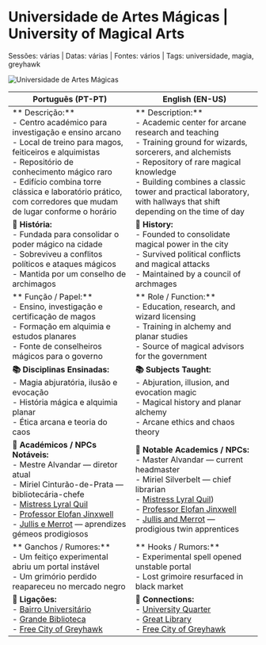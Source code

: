 # Universidade de Artes Mágicas | University of Magical Arts

Sessões: várias | Datas: várias | Fontes: vários | Tags: universidade, magia, greyhawk

![Universidade de Artes Mágicas](assets/location/location_blank.png)

| **Português (PT-PT)**                                                                                                                                                                                                                                                                                  | **English (EN-US)**                                                                                                                                                                                                                                                                                        |
| ------------------------------------------------------------------------------------------------------------------------------------------------------------------------------------------------------------------------------------------------------------------------------------------------------ | ---------------------------------------------------------------------------------------------------------------------------------------------------------------------------------------------------------------------------------------------------------------------------------------------------------- |
| ** Descrição:**<br> - Centro académico para investigação e ensino arcano<br> - Local de treino para magos, feiticeiros e alquimistas<br> - Repositório de conhecimento mágico raro<br> - Edifício combina torre clássica e laboratório prático, com corredores que mudam de lugar conforme o horário | ** Description:**<br> - Academic center for arcane research and teaching<br> - Training ground for wizards, sorcerers, and alchemists<br> - Repository of rare magical knowledge<br> - Building combines a classic tower and practical laboratory, with hallways that shift depending on the time of day |
| **📜 História:**<br> - Fundada para consolidar o poder mágico na cidade<br> - Sobreviveu a conflitos políticos e ataques mágicos<br> - Mantida por um conselho de archimagos                                                                                                                           | **📜 History:**<br> - Founded to consolidate magical power in the city<br> - Survived political conflicts and magical attacks<br> - Maintained by a council of archmages                                                                                                                                   |
| ** Função / Papel:**<br> - Ensino, investigação e certificação de magos<br> - Formação em alquimia e estudos planares<br> - Fonte de conselheiros mágicos para o governo                                                                                                                             | ** Role / Function:**<br> - Education, research, and wizard licensing<br> - Training in alchemy and planar studies<br> - Source of magical advisors for the government                                                                                                                                   |
| **📚 Disciplinas Ensinadas:**<br> - Magia abjuratória, ilusão e evocação<br> - História mágica e alquimia planar<br> - Ética arcana e teoria do caos                                                                                                                                                   | **📚 Subjects Taught:**<br> - Abjuration, illusion, and evocation magic<br> - Magical history and planar alchemy<br> - Arcane ethics and chaos theory                                                                                                                                                      |
| **👤 Académicos / NPCs Notáveis:**<br> - Mestre Alvandar — diretor atual<br> - Miriel Cinturão-de-Prata — bibliotecária-chefe<br> - [Mistress Lyral Quil](docs/dm/-/npc/Free%20City%20of%20Grehawk/mistress_lyra_quil.md)<br> - [Professor Elofan Jinxwell]()<br> - [Jullis e Merrot]() — aprendizes gémeos prodigiosos                         | **👤 Notable Academics / NPCs:**<br> - Master Alvandar — current headmaster<br> - Miriel Silverbelt — chief librarian<br> - [Mistress Lyral Quil](docs/dm/-/npc/Free%20City%20of%20Grehawk/mistress_lyra_quil.md))<br> - [Professor Elofan Jinxwell]()<br> - [Jullis and Merrot]() — prodigious twin apprentices                                    |
| ** Ganchos / Rumores:**<br> - Um feitiço experimental abriu um portal instável<br> - Um grimório perdido reapareceu no mercado negro                                                                                                                                                                 | ** Hooks / Rumors:**<br> - Experimental spell opened unstable portal<br> - Lost grimoire resurfaced in black market                                                                                                                                                                                      |
| **📎 Ligações:**<br> - [Bairro Universitário](university_quarter.md)<br> - [Grande Biblioteca](docs/locations/cities/free_city_of_greyhawk/garden_quarter/great_library.md)<br> - [Free City of Greyhawk](free_city_of_greyhawk.md)                                                                                                                               | **📎 Connections:**<br> - [University Quarter](university_quarter.md)<br> - [Great Library](docs/locations/cities/free_city_of_greyhawk/garden_quarter/great_library.md)<br> - [Free City of Greyhawk](free_city_of_greyhawk.md)                                                                                                                                      |






















